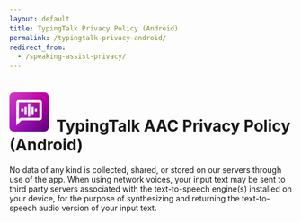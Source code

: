 ```yaml
---
layout: default
title: TypingTalk Privacy Policy (Android)
permalink: /typingtalk-privacy-android/
redirect_from:
  - /speaking-assist-privacy/
---
```


<style>
    .rounded {
        border-radius: 8px;
    }
</style>

# <img src="/assets/images/speaking-assist-icon.png" width="70" height="70" class="rounded"> &nbsp;TypingTalk AAC Privacy Policy (Android)

No data of any kind is collected, shared, or stored on our servers through use of the app. When using network voices, your input text may be sent to third party servers associated with the text-to-speech engine(s) installed on your device, for the purpose of synthesizing and returning the text-to-speech audio version of your input text.